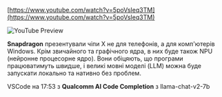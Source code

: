 <!--
date: 2024-04-24T22:44:33
-->


[https://www.youtube.com/watch?v=5poVsIeq3TM](https://www.youtube.com/watch?v=5poVsIeq3TM)

![YouTube Preview](https://img.youtube.com/vi/5poVsIeq3TM/mqdefault.jpg)

**Snapdragon** презентували чіпи X не для телефонів, а для комп'ютерів Windows. Крім звичайного та графічного ядра, в них буде також NPU (нейронне процесорне ядро). Вони обіцяють, що програми працюватимуть швидше, і великі мовні моделі (LLM) можна буде запускати локально та нативно без проблем.

VSCode на 17:53 
з **Qualcomm AI Code Completion**
з llama-chat-v2-7b